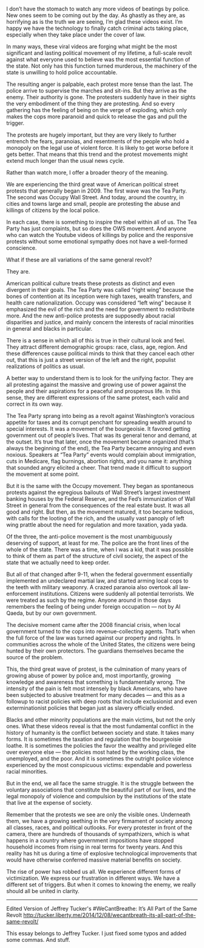 I don’t have the stomach to watch any more videos of beatings by police. New ones seem to be coming out by the day. As ghastly as they are, as horrifying as is the truth we are seeing, I’m glad these videos exist. I’m happy we have the technology to finally catch criminal acts taking place, especially when they take place under the cover of law.

In many ways, these viral videos are forging what might be the most significant and lasting political movement of my lifetime, a full-scale revolt against what everyone used to believe was the most essential function of the state. Not only has this function turned murderous, the machinery of the state is unwilling to hold police accountable.

The resulting anger is palpable, each protest more tense than the last. The police arrive to supervise the marches and sit-ins. But they arrive as the enemy. Their authority is gone. The protesters suddenly have in their sights the very embodiment of the thing they are protesting. And so every gathering has the feeling of being on the verge of exploding, which only makes the cops more paranoid and quick to release the gas and pull the trigger.

The protests are hugely important, but they are very likely to further entrench the fears, paranoias, and resentments of the people who hold a monopoly on the legal use of violent force. It is likely to get worse before it gets better. That means that this trend and the protest movements might extend much longer than the usual news cycle.

Rather than watch more, I offer a broader theory of the meaning.

We are experiencing the third great wave of American political street protests that generally began in 2009. The first wave was the Tea Party. The second was Occupy Wall Street. And today, around the country, in cities and towns large and small, people are protesting the abuse and killings of citizens by the local police. 

In each case, there is something to inspire the rebel within all of us. The Tea Party has just complaints, but so does the OWS movement. And anyone who can watch the Youtube videos of killings by police and the responsive protests without some emotional sympathy does not have a well-formed conscience.

What if these are all variations of the same general revolt? 

They are.

American political culture treats these protests as distinct and even divergent in their goals. The Tea Party was called “right wing” because the bones of contention at its inception were high taxes, wealth transfers, and health care nationalization. Occupy was considered “left wing” because it emphasized the evil of the rich and the need for government to redistribute more. And the new anti-police protests are supposedly about racial disparities and justice, and mainly concern the interests of racial minorities in general and blacks in particular.

There is a sense in which all of this is true in their cultural look and feel. They attract different demographic groups: race, class, age, region. And these differences cause political minds to think that they cancel each other out, that this is just a street version of the left and the right, populist realizations of politics as usual.

A better way to understand them is to look for the unifying factor. They are all protesting against the massive and growing use of power against the people and their aspirations for a peaceful and prosperous life. In this sense, they are different expressions of the same protest, each valid and correct in its own way.

The Tea Party sprang into being as a revolt against Washington’s voracious appetite for taxes and its corrupt penchant for spreading wealth around to special interests. It was a movement of the bourgeoisie. It favored getting government out of people’s lives. That was its general tenor and demand, at the outset.
It’s true that later, once the movement became organized (that’s always the beginning of the end), the Tea Party became annoying and even noxious. Speakers at “Tea Party” events would complain about immigration, cuts in Medicare, flag burnings, abortion rights, and you name it: anything that sounded angry elicited a cheer. That trend made it difficult to support the movement at some point.

But it is the same with the Occupy movement. They began as spontaneous protests against the egregious bailouts of Wall Street’s largest investment banking houses by the Federal Reserve, and the Fed’s immunization of Wall Street in general from the consequences of the real estate bust. It was all good and right. But then, as the movement matured, it too became tedious, with calls for the looting of the rich, and the usually vast panoply of left wing prattle about the need for regulation and more taxation, yada yada.

Of the three, the anti-police movement is the most unambiguously deserving of support, at least for me. The police are the front lines of the whole of the state. There was a time, when I was a kid, that it was possible to think of them as part of the structure of civil society, the aspect of the state that we actually need to keep order.

But all of that changed after 9-11, when the federal government essentially implemented an undeclared martial law, and started arming local cops to the teeth with military weaponry. A crazed paranoia also overtook all law-enforcement institutions. Citizens were suddenly all potential terrorists. We were treated as such by the regime. Anyone around in those days remembers the feeling of being under foreign occupation — not by Al Qaeda, but by our own government.

The decisive moment came after the 2008 financial crisis, when local government turned to the cops into revenue-collecting agents. That’s when the full force of the law was turned against our property and rights. In communities across the whole of the United States, the citizens were being hunted by their own protectors. The guardians themselves became the source of the problem.

This, the third great wave of protest, is the culmination of many years of growing abuse of power by police and, most importantly, growing knowledge and awareness that something is fundamentally wrong. The intensity of the pain is felt most intensely by black Americans, who have been subjected to abusive treatment for many decades — and this as a followup to racist policies with deep roots that include exclusionist and even exterminationist policies that began just as slavery officially ended.

Blacks and other minority populations are the main victims, but not the only ones. What these videos reveal is that the most fundamental conflict in the history of humanity is the conflict between society and state. It takes many forms. It is sometimes the taxation and regulation that the bourgeoisie loathe. It is sometimes the policies the favor the wealthy and privileged elite over everyone else — the policies most hated by the working class, the unemployed, and the poor. And it is sometimes the outright police violence experienced by the most conspicuous victims: expendable and powerless racial minorities.

But in the end, we all face the same struggle. It is the struggle between the voluntary associations that constitute the beautiful part of our lives, and the legal monopoly of violence and compulsion by the institutions of the state that live at the expense of society.

Remember that the protests we see are only the visible ones. Underneath them, we have a growing seething in the very firmament of society among all classes, races, and political outlooks. For every protester in front of the camera, there are hundreds of thousands of sympathizers, which is what happens in a country where government impositions have stopped household incomes from rising in real terms for twenty years. And this reality has hit us during a time of explosive technological improvements that would have otherwise conferred massive material benefits on society.

The rise of power has robbed us all. We experience different forms of victimization. We express our frustration in different ways. We have a different set of triggers. But when it comes to knowing the enemy, we really should all be united in clarity.



-----
Edited Version of Jeffrey Tucker's #WeCantBreathe: It’s All Part of the Same Revolt
http://tucker.liberty.me/2014/12/08/wecantbreath-its-all-part-of-the-same-revolt/

This essay belongs to Jeffrey Tucker. I just fixed some typos and added some commas. And stuff.
